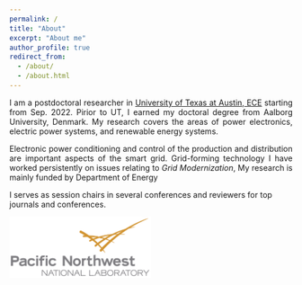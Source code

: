 ```yaml
---
permalink: /
title: "About"
excerpt: "About me"
author_profile: true
redirect_from: 
  - /about/
  - /about.html
---
```


<p align="justify">
I am a postdoctoral researcher in <a href="https://cockrell.utexas.edu/research" rel="nofollow">University of Texas at Austin, ECE</a> starting from Sep. 2022. Pirior to UT, I earned my doctoral degree from Aalborg University, Denmark.
My research covers the areas of power electronics, electric power systems, and renewable energy systems. 
</p>

<p align="justify">
Electronic power conditioning and control of the production and distribution are important aspects of the smart grid.
Grid-forming technology
I have worked persistently on issues relating to <i>Grid Modernization</i>, 
My research is mainly funded by Department of Energy

I serves as session chairs in several conferences and reviewers for top journals and conferences.
</p>

<img src="/images/PNNL.png" 
     width="50%" 
     height="50%" />